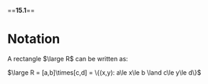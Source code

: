==**15.1**==

# Notation

A rectangle $\large R$ can be written as:

$\large R = [a,b]\times[c,d] = \{(x,y): a\le x\le b \land c\le y\le d\}$


